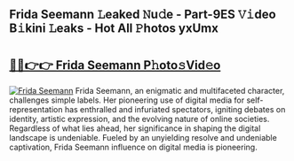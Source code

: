 ## Frida Seemann 𝙻eaked 𝙽u𝚍e - Part-9ES 𝚅𝚒deo B𝚒kini 𝙻eaks - Hot All 𝙿hotos yxUmx

# <h2><a href="http://ld0asgq.urlbe.top/?page=Frida+Seemann">🔗🔗👉👉 Frida Seemann P𝚑oto𝚜Vid𝚎o</a></h2>

[![Frida Seemann](https://i.imgur.com/eBuTRDB.gif)](http://ld0asgq.urlbe.top/?page=Frida+Seemann)
Frida Seemann, an enigmatic and multifaceted character, challenges simple labels. Her pioneering use of digital media for self-representation has enthralled and infuriated spectators, igniting debates on identity, artistic expression, and the evolving nature of online societies. Regardless of what lies ahead, her significance in shaping the digital landscape is undeniable. Fueled by an unyielding resolve and undeniable captivation, Frida Seemann influence on digital media is pioneering.
